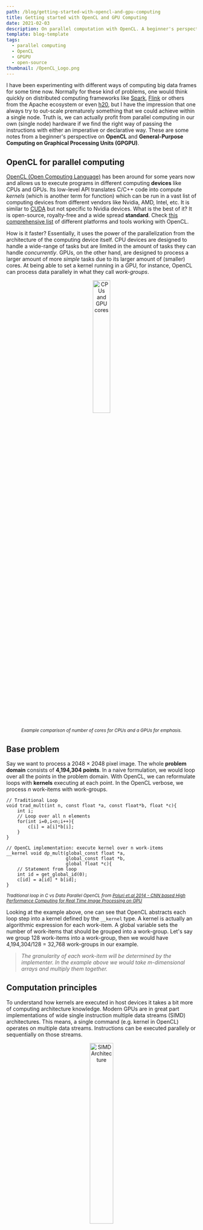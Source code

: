 ```yaml
---
path: /blog/getting-started-with-opencl-and-gpu-computing
title: Getting started with OpenCL and GPU Computing
date: 2021-02-03
description: On parallel computation with OpenCL. A beginner's perspective
template: blog-template
tags:
  - parallel computing
  - OpenCL
  - GPGPU
  - open-source
thumbnail: /OpenCL_Logo.png
---
```

I have been experimenting with different ways of computing big data frames for some time now. Normally for these kind of problems, one would think quickly on distributed computing frameworks like [Spark](https://spark.apache.org/), [Flink](https://flink.apache.org/) or others from the Apache ecosystem or even [h20](https://www.h2o.ai/products/h2o/), but I have the impression that one always try to out-scale prematurely something that we could achieve within a single node. Truth is, we can actually profit from parallel computing in our own (single node) hardware if we find the right way of passing the instructions with either an imperative or declarative way. These are some notes from a beginner's perspective on **OpenCL** and **General-Purpose Computing on Graphical Processing Units (GPGPU)**.

## OpenCL for parallel computing

[OpenCL (Open Computing Language)](https://www.khronos.org/opencl/) has been around for some years now and allows us to execute programs in different computing **devices** like CPUs and GPUs. Its low-level API translates C/C++ code into compute *kernels* (which is another term for function) which can be run in a vast list of computing devices from different vendors like Nvidia, AMD, Intel, etc. It is similar to [CUDA](https://developer.nvidia.com/cuda-zone) but not specific to Nvidia devices. What is the best of it? It is open-source, royalty-free and a wide spread **standard**. Check [this comprehensive list](https://github.com/OpenCL/OpenCL/blob/master/OpenCL.md) of different platforms and tools working with OpenCL. 

How is it faster? Essentially, it uses the power of the parallelization from the architecture of the computing device itself. CPU devices are designed to handle a wide-range of tasks but are limited in the amount of tasks they can handle *concurrently*. GPUs, on the other hand, are designed to process a larger amount of more *simple* tasks due to its larger amount of (smaller) cores. At being able to set a kernel running in a GPU, for instance, OpenCL can process data parallely in what they call *work-groups*.

<div align ="center">

<img src="https://i.ibb.co/rtVZ2GZ/cpu-gpu.png" alt="CPUs and GPU cores" width="30%"/>

*<small>Example comparison of number of cores for CPUs and a GPUs for emphasis.</small>*

</div>

## Base problem

Say we want to process a 2048 $\times$ 2048 pixel image. The whole **problem domain** consists of **4,194,304 points**. In a naive formulation, we would loop over all the points in the problem domain. With OpenCL, we can reformulate loops with **kernels** executing at each point. In the OpenCL verbose, we process $n$ work-items with work-groups. 

```c{numberLines:false}
// Traditional Loop
void trad_mult(int n, const float *a, const float*b, float *c){
    int i;
    // Loop over all n elements
    for(int i=0,i<n;i++){
        c[i] = a[i]*b[i];
    }
}
```

```opencl{numberLines:false}
// OpenCL implementation: execute kernel over n work-items
__kernel void dp_mult(global_const float *a, 
                      global_const float *b, 
                      global float *c){
    // Statement from loop
    int id = get_global_id(0);
    c[id] = a[id] * b[id];
}
```

*<small>Traditional loop in C vs Data Parallel OpenCL from [Poluri et.al 2014 - CNN based High Performance Computing for Real Time Image Processing on GPU](https://www.researchgate.net/publication/261984960_CNN_Based_High_Performance_Computing_for_Real_Time_Image_Processing_on_GPU)</small>*

</div>

Looking at the example above, one can see that OpenCL abstracts each loop step into a kernel defined by the `__kernel` type. A kernel is actually an algorithmic expression for each work-item. A global variable sets the number of work-items that should be grouped into a work-group. Let's say we group 128 work-items into a work-group, then we would have 4,194,304/128 = 32,768 work-groups in our example.

> *The granularity of each work-item will be determined by the implementer. In the example above we would take m-dimensional arrays and multiply them together.*

## Computation principles

To understand how kernels are executed in host devices it takes a bit more of computing architecture knowledge. Modern GPUs are in great part implementations of wide single instruction multiple data streams (SIMD) architectures. This means, a single command (e.g. kernel in OpenCL) operates on multiple data streams. Instructions can be executed parallely or sequentially on those streams.   

<div align="center">

<img src="https://upload.wikimedia.org/wikipedia/commons/2/21/SIMD.svg" alt="SIMD Architecture" width="35%"/>

*<small>SIMD Computer Architecture from [Flynn's taxonomy](https://en.wikipedia.org/wiki/Flynn%27s_taxonomy)</small>*

</div>

## Higher Level APIs: PyOpenCL

There are also implementations in other high-level languages like Python. The implementation is called [PyOpenCL](https://documen.tician.de/pyopencl/) and I will give some example implementations in the future. For now, here is a really good presentation at a PyCon 2018:

<div align="center">

[![pyOpenCL](https://img.youtube.com/vi/hqieYt9sXPU/0.jpg)](https://www.youtube.com/watch?v=hqieYt9sXPU "pyOpenCL")

*<small align="center">Gordon Inggs talking about PyOpenCL at the [PyCon South Africa 2018](https://www.youtube.com/watch?v=hqieYt9sXPU)</small>*

</div>

## Resources

* [Linux setup](https://wiki.tiker.net/OpenCLHowTo/)
* [Khronos OpenCL Blog](https://www.khronos.org/blog/tags/tag/opencl)
* [OpenCL: A Hands-on Introduction](https://www.nersc.gov/assets/pubs_presos/MattsonTutorialSC14.pdf)
* [OpenCL for programming shared memory multicore CPUs](https://www.diva-portal.org/smash/get/diva2:628242/FULLTEXT01.pdf)